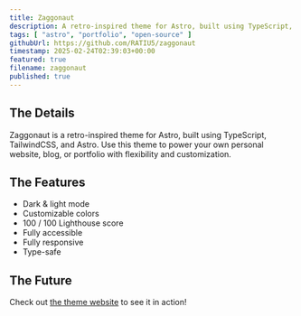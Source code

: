 ```yaml
---
title: Zaggonaut
description: A retro-inspired theme for Astro, built using TypeScript, TailwindCSS, and Astro.
tags: [ "astro", "portfolio", "open-source" ]
githubUrl: https://github.com/RATIU5/zaggonaut
timestamp: 2025-02-24T02:39:03+00:00
featured: true
filename: zaggonaut
published: true
---
```


## The Details

Zaggonaut is a retro-inspired theme for Astro, built using TypeScript, TailwindCSS, and Astro. Use
this theme to power your own personal website, blog, or portfolio with flexibility and
customization.

## The Features

- Dark & light mode
- Customizable colors
- 100 / 100 Lighthouse score
- Fully accessible
- Fully responsive
- Type-safe

## The Future

Check out [the theme website](https://zaggonaut.dev) to see it in action!
